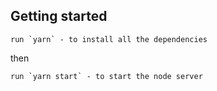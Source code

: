 ## Getting started

    run `yarn` - to install all the dependencies

then

    run `yarn start` - to start the node server

##
